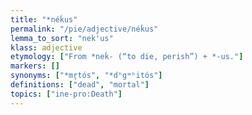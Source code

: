 ```yaml
---
title: "*néḱus"
permalink: "/pie/adjective/néḱus"
lemma_to_sort: "nek'us"
klass: adjective
etymology: ["From *neḱ- (“to die, perish”) +‎ *-us."]
markers: []
synonyms: ["*mr̥tós", "*dʰgʷʰitós"]
definitions: ["dead", "mortal"]
topics: ["ine-pro:Death"]
---
```


